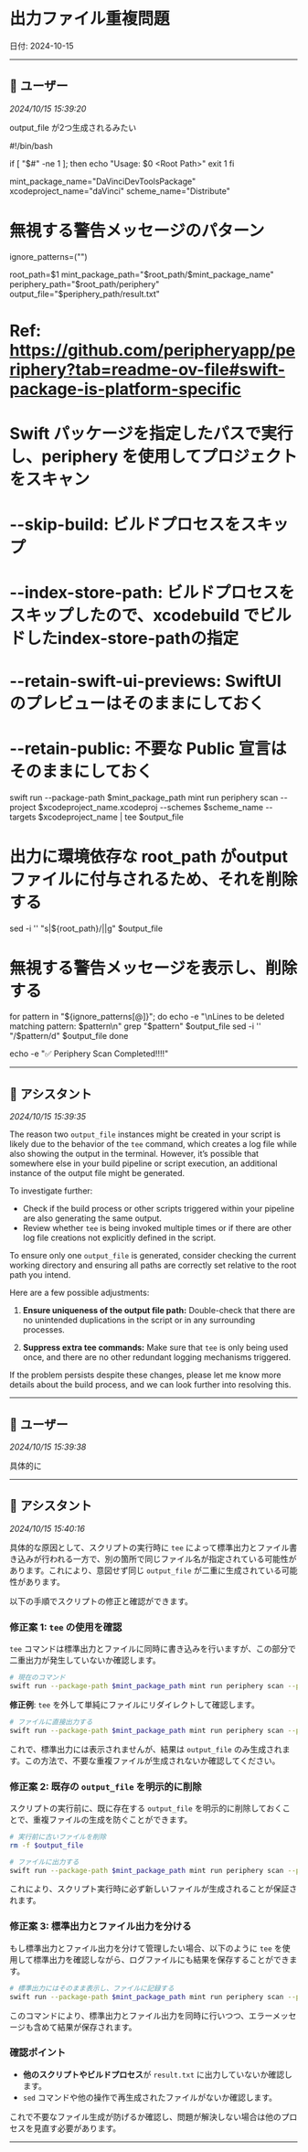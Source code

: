 # 出力ファイル重複問題

日付: 2024-10-15

---

## 👤 ユーザー
*2024/10/15 15:39:20*

output_file が2つ生成されるみたい

#!/bin/bash

if [ "$#" -ne 1 ]; then
    echo "Usage: $0 &lt;Root Path&gt;"
    exit 1
fi

mint_package_name="DaVinciDevToolsPackage"
xcodeproject_name="daVinci"
scheme_name="Distribute"

# 無視する警告メッセージのパターン
ignore_patterns=("")

root_path=$1
mint_package_path="$root_path/$mint_package_name"
periphery_path="$root_path/periphery"
output_file="$periphery_path/result.txt"

# Ref: https://github.com/peripheryapp/periphery?tab=readme-ov-file#swift-package-is-platform-specific
# Swift パッケージを指定したパスで実行し、periphery を使用してプロジェクトをスキャン
# --skip-build: ビルドプロセスをスキップ
# --index-store-path: ビルドプロセスをスキップしたので、xcodebuild でビルドしたindex-store-pathの指定
# --retain-swift-ui-previews: SwiftUI のプレビューはそのままにしておく
# --retain-public: 不要な Public 宣言はそのままにしておく
swift run --package-path $mint_package_path mint run periphery scan --project $xcodeproject_name.xcodeproj --schemes $scheme_name --targets $xcodeproject_name | tee $output_file

# 出力に環境依存な root_path がoutputファイルに付与されるため、それを削除する
sed -i '' "s|${root_path}/||g" $output_file

# 無視する警告メッセージを表示し、削除する
for pattern in "${ignore_patterns[@]}"; do
    echo -e "\nLines to be deleted matching pattern: $pattern\n"
    grep "$pattern" $output_file
    sed -i '' "/$pattern/d" $output_file
done

echo -e "✅ Periphery Scan Completed!!!!"

---

## 🤖 アシスタント
*2024/10/15 15:39:35*

The reason two `output_file` instances might be created in your script is likely due to the behavior of the `tee` command, which creates a log file while also showing the output in the terminal. However, it’s possible that somewhere else in your build pipeline or script execution, an additional instance of the output file might be generated.

To investigate further:
- Check if the build process or other scripts triggered within your pipeline are also generating the same output.
- Review whether `tee` is being invoked multiple times or if there are other log file creations not explicitly defined in the script.

To ensure only one `output_file` is generated, consider checking the current working directory and ensuring all paths are correctly set relative to the root path you intend.

Here are a few possible adjustments:

1. **Ensure uniqueness of the output file path:**
   Double-check that there are no unintended duplications in the script or in any surrounding processes.

2. **Suppress extra tee commands:**
   Make sure that `tee` is only being used once, and there are no other redundant logging mechanisms triggered.

If the problem persists despite these changes, please let me know more details about the build process, and we can look further into resolving this.

---

## 👤 ユーザー
*2024/10/15 15:39:38*

具体的に

---

## 🤖 アシスタント
*2024/10/15 15:40:16*

具体的な原因として、スクリプトの実行時に `tee` によって標準出力とファイル書き込みが行われる一方で、別の箇所で同じファイル名が指定されている可能性があります。これにより、意図せず同じ `output_file` が二重に生成されている可能性があります。

以下の手順でスクリプトの修正と確認ができます。

### 修正案 1: `tee` の使用を確認
`tee` コマンドは標準出力とファイルに同時に書き込みを行いますが、この部分で二重出力が発生していないか確認します。

```bash
# 現在のコマンド
swift run --package-path $mint_package_path mint run periphery scan --project $xcodeproject_name.xcodeproj --schemes $scheme_name --targets $xcodeproject_name | tee $output_file
```

**修正例**: `tee` を外して単純にファイルにリダイレクトして確認します。

```bash
# ファイルに直接出力する
swift run --package-path $mint_package_path mint run periphery scan --project $xcodeproject_name.xcodeproj --schemes $scheme_name --targets $xcodeproject_name > $output_file
```

これで、標準出力には表示されませんが、結果は `output_file` のみ生成されます。この方法で、不要な重複ファイルが生成されないか確認してください。

### 修正案 2: 既存の `output_file` を明示的に削除
スクリプトの実行前に、既に存在する `output_file` を明示的に削除しておくことで、重複ファイルの生成を防ぐことができます。

```bash
# 実行前に古いファイルを削除
rm -f $output_file

# ファイルに出力する
swift run --package-path $mint_package_path mint run periphery scan --project $xcodeproject_name.xcodeproj --schemes $scheme_name --targets $xcodeproject_name | tee $output_file
```

これにより、スクリプト実行時に必ず新しいファイルが生成されることが保証されます。

### 修正案 3: 標準出力とファイル出力を分ける
もし標準出力とファイル出力を分けて管理したい場合、以下のように `tee` を使用して標準出力を確認しながら、ログファイルにも結果を保存することができます。

```bash
# 標準出力にはそのまま表示し、ファイルに記録する
swift run --package-path $mint_package_path mint run periphery scan --project $xcodeproject_name.xcodeproj --schemes $scheme_name --targets $xcodeproject_name 2>&1 | tee $output_file
```

このコマンドにより、標準出力とファイル出力を同時に行いつつ、エラーメッセージも含めて結果が保存されます。

### 確認ポイント
- **他のスクリプトやビルドプロセス**が `result.txt` に出力していないか確認します。
- `sed` コマンドや他の操作で再生成されたファイルがないか確認します。

これで不要なファイル生成が防げるか確認し、問題が解決しない場合は他のプロセスを見直す必要があります。

---

